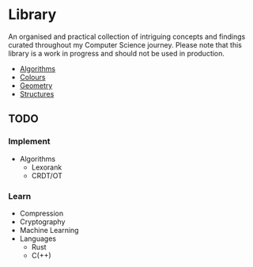 # Library

An organised and practical collection of intriguing concepts and findings curated throughout my Computer Science journey. Please note that this library is a work in progress and should not be used in production.

- [Algorithms](algorithms)
- [Colours](colours)
- [Geometry](geometry)
- [Structures](structures)


## TODO
### Implement
- Algorithms
	- Lexorank
	- CRDT/OT
### Learn
- Compression
- Cryptography
- Machine Learning
- Languages
	- Rust
	- C(++)